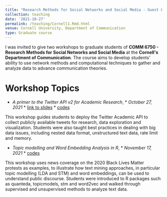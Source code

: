 ```yaml
---
title: "Research Methods for Social Networks and Social Media - Guest Lecturer"
collection: teaching
date: '2021-10-27'
permalink: /teaching/Cornell1.Rmd.html
venue: Cornell University, Department of Communication
type: Graduate course
---
```


I was invited to give two workshops to graduate students of **COMM 6750 - Research Methods for Social Networks and Social Media** at the **Cornell's Department of Communication**. The course aims to develop students' ability to use network methods and computational techniques to gather and analyze data to advance communication theories. 

Workshop Topics
======
 * *A primer to the Twitter API v2 for Academic Research*, 
        * _October 27, 2021_
        * [link to slides](http://chautong.github.io/files/twitter_workshop_Cornell.pdf)
        * [codes](http://chautong.github.io/files/academictwitteR.html)
        
This workshop guides students to deploy the Twitter Academic API to collect publicly available tweets for research, data exploration and visualization. Students were also taught best practices in dealing with big data issues, including nested data format, unstructured text data, rate limit and memory. 

 * *Topic modelling and Word Embedding Analysis in R*, 
        * _November 17, 2021_
        * [codes](http://chautong.github.io/files/topicmodels.html)

This workshop uses news coverage on the 2020 Black Lives Matter protests as examples, to illustrate how text mining approaches, in particular topic modelling (LDA and STM) and word embeddings, can be used to understand public discourse. Students were introduced to R packages such as quanteda, topicmodels, stm and word2vec and walked through supervised and unsupervised methods to analyze text data. 

